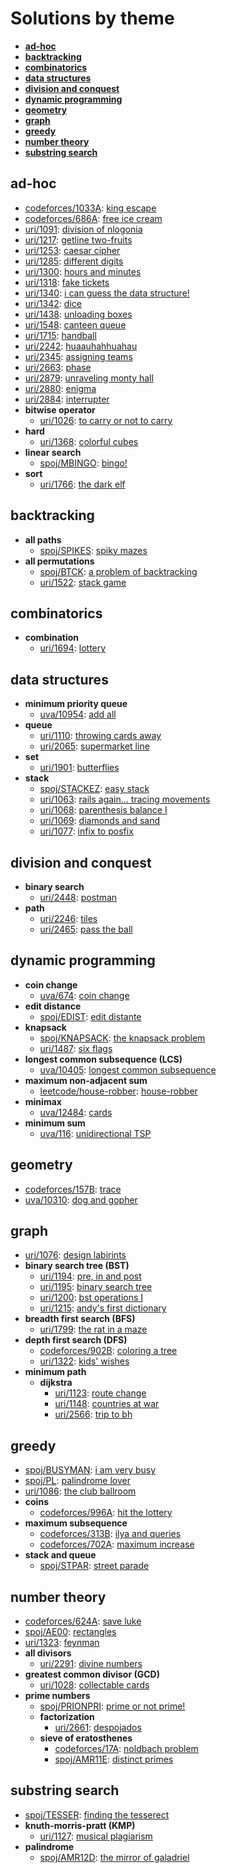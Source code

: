 # Solutions by theme
- **[ad-hoc](#ad-hoc)**
- **[backtracking](#backtracking)**
- **[combinatorics](#combinatorics)**
- **[data structures](#data-structures)**
- **[division and conquest](#division-and-conquest)**
- **[dynamic programming](#dynamic-programming)**
- **[geometry](#geometry)**
- **[graph](#graph)**
- **[greedy](#greedy)**
- **[number theory](#number-theory)**
- **[substring search](#substring-search)**
## ad-hoc
- [codeforces/1033A](https://github.com/brnpapa/judge-solutions/blob/master/codeforces/1033A.cpp): [king escape](https://vjudge.net/problem/codeforces-1033A)
- [codeforces/686A](https://github.com/brnpapa/judge-solutions/blob/master/codeforces/686A.cpp): [free ice cream](https://vjudge.net/problem/codeforces-686A)
- [uri/1091](https://github.com/brnpapa/judge-solutions/blob/master/uri/1091.cpp): [division of nlogonia](https://www.urionlinejudge.com.br/judge/problems/view/1091)
- [uri/1217](https://github.com/brnpapa/judge-solutions/blob/master/uri/1217.cpp): [getline two-fruits](https://www.urionlinejudge.com.br/judge/problems/view/1217)
- [uri/1253](https://github.com/brnpapa/judge-solutions/blob/master/uri/1253.cpp): [caesar cipher](https://www.urionlinejudge.com.br/judge/problems/view/1253)
- [uri/1285](https://github.com/brnpapa/judge-solutions/blob/master/uri/1285.cpp): [different digits](https://www.urionlinejudge.com.br/judge/problems/view/1285)
- [uri/1300](https://github.com/brnpapa/judge-solutions/blob/master/uri/1300.cpp): [hours and minutes](https://www.urionlinejudge.com.br/judge/problems/view/1300)
- [uri/1318](https://github.com/brnpapa/judge-solutions/blob/master/uri/1318.cpp): [fake tickets](https://www.urionlinejudge.com.br/judge/problems/view/1318)
- [uri/1340](https://github.com/brnpapa/judge-solutions/blob/master/uri/1340.cpp): [i can guess the data structure!](https://www.urionlinejudge.com.br/judge/problems/view/1340)
- [uri/1342](https://github.com/brnpapa/judge-solutions/blob/master/uri/1342.cpp): [dice](https://www.urionlinejudge.com.br/judge/problems/view/1342)
- [uri/1438](https://github.com/brnpapa/judge-solutions/blob/master/uri/1438.cpp): [unloading boxes](https://www.urionlinejudge.com.br/judge/problems/view/1438)
- [uri/1548](https://github.com/brnpapa/judge-solutions/blob/master/uri/1548.cpp): [canteen queue](https://www.urionlinejudge.com.br/judge/problems/view/1548)
- [uri/1715](https://github.com/brnpapa/judge-solutions/blob/master/uri/1715.cpp): [handball](https://www.urionlinejudge.com.br/judge/problems/view/1715)
- [uri/2242](https://github.com/brnpapa/judge-solutions/blob/master/uri/2242.cpp): [huaauhahhuahau](https://www.urionlinejudge.com.br/judge/problems/view/2242)
- [uri/2345](https://github.com/brnpapa/judge-solutions/blob/master/uri/2345.cpp): [assigning teams](https://www.urionlinejudge.com.br/judge/problems/view/2345)
- [uri/2663](https://github.com/brnpapa/judge-solutions/blob/master/uri/2663.cpp): [phase](https://www.urionlinejudge.com.br/judge/problems/view/2663)
- [uri/2879](https://github.com/brnpapa/judge-solutions/blob/master/uri/2879.cpp): [unraveling monty hall](https://www.urionlinejudge.com.br/judge/problems/view/2879)
- [uri/2880](https://github.com/brnpapa/judge-solutions/blob/master/uri/2880.cpp): [enigma](https://www.urionlinejudge.com.br/judge/problems/view/2880)
- [uri/2884](https://github.com/brnpapa/judge-solutions/blob/master/uri/2884.cpp): [interrupter](https://www.urionlinejudge.com.br/judge/problems/view/2884)
- **bitwise operator**
	- [uri/1026](https://github.com/brnpapa/judge-solutions/blob/master/uri/1026.cpp): [to carry or not to carry](https://www.urionlinejudge.com.br/judge/problems/view/1026)
- **hard**
	- [uri/1368](https://github.com/brnpapa/judge-solutions/blob/master/uri/1368.cpp): [colorful cubes](https://www.urionlinejudge.com.br/judge/problems/view/1368)
- **linear search**
	- [spoj/MBINGO](https://github.com/brnpapa/judge-solutions/blob/master/spoj/MBINGO.cpp): [bingo!](https://spoj.com/problems/MBINGO)
- **sort**
	- [uri/1766](https://github.com/brnpapa/judge-solutions/blob/master/uri/1766.cpp): [the dark elf](https://www.urionlinejudge.com.br/judge/problems/view/1766)
## backtracking
- **all paths**
	- [spoj/SPIKES](https://github.com/brnpapa/judge-solutions/blob/master/spoj/SPIKES.cpp): [spiky mazes](https://spoj.com/problems/SPIKES)
- **all permutations**
	- [spoj/BTCK](https://github.com/brnpapa/judge-solutions/blob/master/spoj/BTCK.cpp): [a problem of backtracking](https://spoj.com/problems/BTCK)
	- [uri/1522](https://github.com/brnpapa/judge-solutions/blob/master/uri/1522.cpp): [stack game](https://www.urionlinejudge.com.br/judge/problems/view/1522)
## combinatorics
- **combination**
	- [uri/1694](https://github.com/brnpapa/judge-solutions/blob/master/uri/1694.cpp): [lottery](https://www.urionlinejudge.com.br/judge/problems/view/1694)
## data structures
- **minimum priority queue**
	- [uva/10954](https://github.com/brnpapa/judge-solutions/blob/master/uva/10954.cpp): [add all](https://vjudge.net/problem/uva-10954)
- **queue**
	- [uri/1110](https://github.com/brnpapa/judge-solutions/blob/master/uri/1110.cpp): [throwing cards away](https://www.urionlinejudge.com.br/judge/problems/view/1110)
	- [uri/2065](https://github.com/brnpapa/judge-solutions/blob/master/uri/2065.cpp): [supermarket line](https://www.urionlinejudge.com.br/judge/problems/view/2065)
- **set**
	- [uri/1901](https://github.com/brnpapa/judge-solutions/blob/master/uri/1901.cpp): [butterflies](https://www.urionlinejudge.com.br/judge/problems/view/1901)
- **stack**
	- [spoj/STACKEZ](https://github.com/brnpapa/judge-solutions/blob/master/spoj/STACKEZ.cpp): [easy stack](https://spoj.com/problems/STACKEZ)
	- [uri/1063](https://github.com/brnpapa/judge-solutions/blob/master/uri/1063.cpp): [rails again... tracing movements](https://www.urionlinejudge.com.br/judge/problems/view/1063)
	- [uri/1068](https://github.com/brnpapa/judge-solutions/blob/master/uri/1068.cpp): [parenthesis balance I](https://www.urionlinejudge.com.br/judge/problems/view/1068)
	- [uri/1069](https://github.com/brnpapa/judge-solutions/blob/master/uri/1069.cpp): [diamonds and sand](https://www.urionlinejudge.com.br/judge/problems/view/1069)
	- [uri/1077](https://github.com/brnpapa/judge-solutions/blob/master/uri/1077.cpp): [infix to posfix](https://www.urionlinejudge.com.br/judge/problems/view/1077)
## division and conquest
- **binary search**
	- [uri/2448](https://github.com/brnpapa/judge-solutions/blob/master/uri/2448.cpp): [postman](https://www.urionlinejudge.com.br/judge/problems/view/2448)
- **path**
	- [uri/2246](https://github.com/brnpapa/judge-solutions/blob/master/uri/2246.cpp): [tiles](https://www.urionlinejudge.com.br/judge/problems/view/2246)
	- [uri/2465](https://github.com/brnpapa/judge-solutions/blob/master/uri/2465.cpp): [pass the ball](https://www.urionlinejudge.com.br/judge/problems/view/2465)
## dynamic programming
- **coin change**
	- [uva/674](https://github.com/brnpapa/judge-solutions/blob/master/uva/674.cpp): [coin change](https://vjudge.net/problem/uva-674)
- **edit distance**
	- [spoj/EDIST](https://github.com/brnpapa/judge-solutions/blob/master/spoj/EDIST.cpp): [edit distante](https://spoj.com/problems/EDIST)
- **knapsack**
	- [spoj/KNAPSACK](https://github.com/brnpapa/judge-solutions/blob/master/spoj/KNAPSACK.cpp): [the knapsack problem](https://spoj.com/problems/KNAPSACK)
	- [uri/1487](https://github.com/brnpapa/judge-solutions/blob/master/uri/1487.cpp): [six flags](https://www.urionlinejudge.com.br/judge/problems/view/1487)
- **longest common subsequence (LCS)**
	- [uva/10405](https://github.com/brnpapa/judge-solutions/blob/master/uva/10405.cpp): [longest common subsequence](https://vjudge.net/problem/uva-10405)
- **maximum non-adjacent sum**
	- [leetcode/house-robber](https://github.com/brnpapa/judge-solutions/blob/master/leetcode/house-robber.cpp): [house-robber](https://leetcode.com/problems/house-robber)
- **minimax**
	- [uva/12484](https://github.com/brnpapa/judge-solutions/blob/master/uva/12484.cpp): [cards](https://vjudge.net/problem/uva-12484)
- **minimum sum**
	- [uva/116](https://github.com/brnpapa/judge-solutions/blob/master/uva/116.cpp): [unidirectional TSP](https://vjudge.net/problem/uva-116)
## geometry
- [codeforces/157B](https://github.com/brnpapa/judge-solutions/blob/master/codeforces/157B.cpp): [trace](https://vjudge.net/problem/codeforces-157B)
- [uva/10310](https://github.com/brnpapa/judge-solutions/blob/master/uva/10310.cpp): [dog and gopher](https://vjudge.net/problem/uva-10310)
## graph
- [uri/1076](https://github.com/brnpapa/judge-solutions/blob/master/uri/1076.cpp): [design labirints](https://www.urionlinejudge.com.br/judge/problems/view/1076)
- **binary search tree (BST)**
	- [uri/1194](https://github.com/brnpapa/judge-solutions/blob/master/uri/1194.cpp): [pre, in and post](https://www.urionlinejudge.com.br/judge/problems/view/1194)
	- [uri/1195](https://github.com/brnpapa/judge-solutions/blob/master/uri/1195.cpp): [binary search tree](https://www.urionlinejudge.com.br/judge/problems/view/1195)
	- [uri/1200](https://github.com/brnpapa/judge-solutions/blob/master/uri/1200.cpp): [bst operations I](https://www.urionlinejudge.com.br/judge/problems/view/1200)
	- [uri/1215](https://github.com/brnpapa/judge-solutions/blob/master/uri/1215.cpp): [andy's first dictionary](https://www.urionlinejudge.com.br/judge/problems/view/1215)
- **breadth first search (BFS)**
	- [uri/1799](https://github.com/brnpapa/judge-solutions/blob/master/uri/1799.cpp): [the rat in a maze](https://www.urionlinejudge.com.br/judge/problems/view/1799)
- **depth first search (DFS)**
	- [codeforces/902B](https://github.com/brnpapa/judge-solutions/blob/master/codeforces/902B.cpp): [coloring a tree](https://vjudge.net/problem/codeforces-902B)
	- [uri/1322](https://github.com/brnpapa/judge-solutions/blob/master/uri/1322.cpp): [kids' wishes](https://www.urionlinejudge.com.br/judge/problems/view/1322)
- **minimum path**
	- **dijkstra**
		- [uri/1123](https://github.com/brnpapa/judge-solutions/blob/master/uri/1123.cpp): [route change](https://www.urionlinejudge.com.br/judge/problems/view/1123)
		- [uri/1148](https://github.com/brnpapa/judge-solutions/blob/master/uri/1148.cpp): [countries at war](https://www.urionlinejudge.com.br/judge/problems/view/1148)
		- [uri/2566](https://github.com/brnpapa/judge-solutions/blob/master/uri/2566.cpp): [trip to bh](https://www.urionlinejudge.com.br/judge/problems/view/2566)
## greedy
- [spoj/BUSYMAN](https://github.com/brnpapa/judge-solutions/blob/master/spoj/BUSYMAN.cpp): [i am very busy](https://spoj.com/problems/BUSYMAN)
- [spoj/PL](https://github.com/brnpapa/judge-solutions/blob/master/spoj/PL.cpp): [palindrome lover](https://spoj.com/problems/PL)
- [uri/1086](https://github.com/brnpapa/judge-solutions/blob/master/uri/1086.cpp): [the club ballroom](https://www.urionlinejudge.com.br/judge/problems/view/1086)
- **coins**
	- [codeforces/996A](https://github.com/brnpapa/judge-solutions/blob/master/codeforces/996A.cpp): [hit the lottery](https://vjudge.net/problem/codeforces-996A)
- **maximum subsequence**
	- [codeforces/313B](https://github.com/brnpapa/judge-solutions/blob/master/codeforces/313B.cpp): [ilya and queries](https://vjudge.net/problem/codeforces-313B)
	- [codeforces/702A](https://github.com/brnpapa/judge-solutions/blob/master/codeforces/702A.cpp): [maximum increase](https://vjudge.net/problem/codeforces-702A)
- **stack and queue**
	- [spoj/STPAR](https://github.com/brnpapa/judge-solutions/blob/master/spoj/STPAR.cpp): [street parade](https://spoj.com/problems/STPAR)
## number theory
- [codeforces/624A](https://github.com/brnpapa/judge-solutions/blob/master/codeforces/624A.cpp): [save luke](https://vjudge.net/problem/codeforces-624A)
- [spoj/AE00](https://github.com/brnpapa/judge-solutions/blob/master/spoj/AE00.cpp): [rectangles](https://spoj.com/problems/AE00)
- [uri/1323](https://github.com/brnpapa/judge-solutions/blob/master/uri/1323.cpp): [feynman](https://www.urionlinejudge.com.br/judge/problems/view/1323)
- **all divisors**
	- [uri/2291](https://github.com/brnpapa/judge-solutions/blob/master/uri/2291.cpp): [divine numbers](https://www.urionlinejudge.com.br/judge/problems/view/2291)
- **greatest common divisor (GCD)**
	- [uri/1028](https://github.com/brnpapa/judge-solutions/blob/master/uri/1028.cpp): [collectable cards](https://www.urionlinejudge.com.br/judge/problems/view/1028)
- **prime numbers**
	- [spoj/PRIONPRI](https://github.com/brnpapa/judge-solutions/blob/master/spoj/PRIONPRI.cpp): [prime or not prime!](https://spoj.com/problems/PRIONPRI)
	- **factorization**
		- [uri/2661](https://github.com/brnpapa/judge-solutions/blob/master/uri/2661.cpp): [despojados](https://www.urionlinejudge.com.br/judge/problems/view/2661)
	- **sieve of eratosthenes**
		- [codeforces/17A](https://github.com/brnpapa/judge-solutions/blob/master/codeforces/17A.cpp): [noldbach problem](https://vjudge.net/problem/codeforces-17A)
		- [spoj/AMR11E](https://github.com/brnpapa/judge-solutions/blob/master/spoj/AMR11E.cpp): [distinct primes](https://spoj.com/problems/AMR11E)
## substring search
- [spoj/TESSER](https://github.com/brnpapa/judge-solutions/blob/master/spoj/TESSER.cpp): [finding the tesserect](https://spoj.com/problems/TESSER)
- **knuth-morris-pratt (KMP)**
	- [uri/1127](https://github.com/brnpapa/judge-solutions/blob/master/uri/1127.cpp): [musical plagiarism](https://www.urionlinejudge.com.br/judge/problems/view/1127)
- **palindrome**
	- [spoj/AMR12D](https://github.com/brnpapa/judge-solutions/blob/master/spoj/AMR12D.cpp): [the mirror of galadriel](https://spoj.com/problems/AMR12D)
